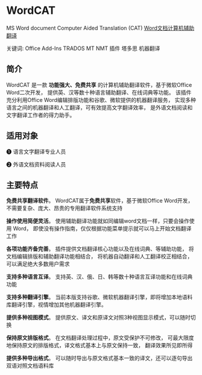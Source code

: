 # WordCAT
MS Word document Computer Aided Translation (CAT) 
[Word文档计算机辅助翻译](https://wordcat.cn)

关键词: Office Add-Ins TRADOS MT NMT 插件 塔多思 机器翻译  

## 简介

WordCAT 是一款 **功能强大、免费共享** 的计算机辅助翻译软件，基于微软Office Word二次开发， 提供英、汉等数十种语言辅助翻译、在线词典等功能。 该插件充分利用Office Word编辑排版功能和谷歌、微软提供的机器翻译服务， 实现多种语言之间的机器翻译和人工翻译，可有效提高文字翻译效率， 是外语文档阅读和文字翻译工作者的得力助手。

## 适用对象

❶ 语言文字翻译专业人员

❷ 外语文档资料阅读人员

## 主要特点

**免费共享翻译软件**。 WordCAT属于**免费共享**软件，基于微软Office Word开发， 不需要复杂、庞大、昂贵的专用翻译软件系统支持

**操作使用简便灵活**。 使用辅助翻译功能就如同编辑word文档一样，只要会操作使用 Word， 即使没有操作指南，仅仅根据功能菜单提示就可以马上开始文档翻译工作

**各项功能齐备完善**。 插件提供文档翻译核心功能以及在线词典、等辅助功能， 将文档编辑排版和辅助翻译功能相结合， 将机器自动翻译和人工翻译校正相结合， 可以满足绝大多数用户需求

**支持多种语言互译**。 支持英、汉、俄、日、韩等数十种语言互译功能和在线词典功能

**支持多种翻译引擎**。 当前本版支持谷歌、微软机器翻译引擎，即将增加本地语料库翻译引擎，视情增加其他机器翻译引擎。

**提供多种视图模式**。 提供原文、译文和原译文对照3种视图显示模式，可以随时切换

**保持原文排版格式**。 在文档翻译处理过程中，原文受保护不可修改， 可最大限度地保持原文的排版格式，译文格式基本上与原文保持一致， 翻译效果所见即所得

**提供多种导出格式**。 可以随时导出与原文格式基本一致的译文，还可以逐句导出双语对照文档语料库
